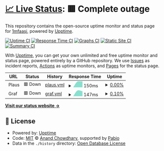 # [📈 Live Status](https://uppie.d4bbe.com): <!--live status--> **🟥 Complete outage**

This repository contains the open-source uptime monitor and status page for [1mfaasj](https://uppie.d4bbe.com), powered by [Upptime](https://github.com/upptime/upptime).

[![Uptime CI](https://github.com/1mfaasj/uppie/workflows/Uptime%20CI/badge.svg)](https://github.com/1mfaasj/uppie/actions?query=workflow%3A%22Uptime+CI%22)
[![Response Time CI](https://github.com/1mfaasj/uppie/workflows/Response%20Time%20CI/badge.svg)](https://github.com/1mfaasj/uppie/actions?query=workflow%3A%22Response+Time+CI%22)
[![Graphs CI](https://github.com/1mfaasj/uppie/workflows/Graphs%20CI/badge.svg)](https://github.com/1mfaasj/uppie/actions?query=workflow%3A%22Graphs+CI%22)
[![Static Site CI](https://github.com/1mfaasj/uppie/workflows/Static%20Site%20CI/badge.svg)](https://github.com/1mfaasj/uppie/actions?query=workflow%3A%22Static+Site+CI%22)
[![Summary CI](https://github.com/1mfaasj/uppie/workflows/Summary%20CI/badge.svg)](https://github.com/1mfaasj/uppie/actions?query=workflow%3A%22Summary+CI%22)

With [Upptime](https://upptime.js.org), you can get your own unlimited and free uptime monitor and status page, powered entirely by a GitHub repository. We use [Issues](https://github.com/1mfaasj/uppie/issues) as incident reports, [Actions](https://github.com/1mfaasj/uppie/actions) as uptime monitors, and [Pages](https://uppie.d4bbe.com) for the status page.

<!--start: status pages-->
<!-- This summary is generated by Upptime (https://github.com/upptime/upptime) -->
<!-- Do not edit this manually, your changes will be overwritten -->
<!-- prettier-ignore -->
| URL | Status | History | Response Time | Uptime |
| --- | ------ | ------- | ------------- | ------ |
| <img alt="" src="https://icons.duckduckgo.com/ip3/null.ico" height="13"> Plaus | 🟥 Down | [plaus.yml](https://github.com/1mfaasj/uppie/commits/HEAD/history/plaus.yml) | <details><summary><img alt="Response time graph" src="./graphs/plaus/response-time-week.png" height="20"> 150ms</summary><br><a href="https://uppie.d4bbe.com/history/plaus"><img alt="Response time 150" src="https://img.shields.io/endpoint?url=https%3A%2F%2Fraw.githubusercontent.com%2F1mfaasj%2Fuppie%2FHEAD%2Fapi%2Fplaus%2Fresponse-time.json"></a><br><a href="https://uppie.d4bbe.com/history/plaus"><img alt="24-hour response time 150" src="https://img.shields.io/endpoint?url=https%3A%2F%2Fraw.githubusercontent.com%2F1mfaasj%2Fuppie%2FHEAD%2Fapi%2Fplaus%2Fresponse-time-day.json"></a><br><a href="https://uppie.d4bbe.com/history/plaus"><img alt="7-day response time 150" src="https://img.shields.io/endpoint?url=https%3A%2F%2Fraw.githubusercontent.com%2F1mfaasj%2Fuppie%2FHEAD%2Fapi%2Fplaus%2Fresponse-time-week.json"></a><br><a href="https://uppie.d4bbe.com/history/plaus"><img alt="30-day response time 150" src="https://img.shields.io/endpoint?url=https%3A%2F%2Fraw.githubusercontent.com%2F1mfaasj%2Fuppie%2FHEAD%2Fapi%2Fplaus%2Fresponse-time-month.json"></a><br><a href="https://uppie.d4bbe.com/history/plaus"><img alt="1-year response time 150" src="https://img.shields.io/endpoint?url=https%3A%2F%2Fraw.githubusercontent.com%2F1mfaasj%2Fuppie%2FHEAD%2Fapi%2Fplaus%2Fresponse-time-year.json"></a></details> | <details><summary><a href="https://uppie.d4bbe.com/history/plaus">0.00%</a></summary><a href="https://uppie.d4bbe.com/history/plaus"><img alt="All-time uptime 0.00%" src="https://img.shields.io/endpoint?url=https%3A%2F%2Fraw.githubusercontent.com%2F1mfaasj%2Fuppie%2FHEAD%2Fapi%2Fplaus%2Fuptime.json"></a><br><a href="https://uppie.d4bbe.com/history/plaus"><img alt="24-hour uptime 0.00%" src="https://img.shields.io/endpoint?url=https%3A%2F%2Fraw.githubusercontent.com%2F1mfaasj%2Fuppie%2FHEAD%2Fapi%2Fplaus%2Fuptime-day.json"></a><br><a href="https://uppie.d4bbe.com/history/plaus"><img alt="7-day uptime 0.00%" src="https://img.shields.io/endpoint?url=https%3A%2F%2Fraw.githubusercontent.com%2F1mfaasj%2Fuppie%2FHEAD%2Fapi%2Fplaus%2Fuptime-week.json"></a><br><a href="https://uppie.d4bbe.com/history/plaus"><img alt="30-day uptime 0.00%" src="https://img.shields.io/endpoint?url=https%3A%2F%2Fraw.githubusercontent.com%2F1mfaasj%2Fuppie%2FHEAD%2Fapi%2Fplaus%2Fuptime-month.json"></a><br><a href="https://uppie.d4bbe.com/history/plaus"><img alt="1-year uptime 0.00%" src="https://img.shields.io/endpoint?url=https%3A%2F%2Fraw.githubusercontent.com%2F1mfaasj%2Fuppie%2FHEAD%2Fapi%2Fplaus%2Fuptime-year.json"></a></details>
| <img alt="" src="https://icons.duckduckgo.com/ip3/null.ico" height="13"> Graf | 🟥 Down | [graf.yml](https://github.com/1mfaasj/uppie/commits/HEAD/history/graf.yml) | <details><summary><img alt="Response time graph" src="./graphs/graf/response-time-week.png" height="20"> 147ms</summary><br><a href="https://uppie.d4bbe.com/history/graf"><img alt="Response time 147" src="https://img.shields.io/endpoint?url=https%3A%2F%2Fraw.githubusercontent.com%2F1mfaasj%2Fuppie%2FHEAD%2Fapi%2Fgraf%2Fresponse-time.json"></a><br><a href="https://uppie.d4bbe.com/history/graf"><img alt="24-hour response time 147" src="https://img.shields.io/endpoint?url=https%3A%2F%2Fraw.githubusercontent.com%2F1mfaasj%2Fuppie%2FHEAD%2Fapi%2Fgraf%2Fresponse-time-day.json"></a><br><a href="https://uppie.d4bbe.com/history/graf"><img alt="7-day response time 147" src="https://img.shields.io/endpoint?url=https%3A%2F%2Fraw.githubusercontent.com%2F1mfaasj%2Fuppie%2FHEAD%2Fapi%2Fgraf%2Fresponse-time-week.json"></a><br><a href="https://uppie.d4bbe.com/history/graf"><img alt="30-day response time 147" src="https://img.shields.io/endpoint?url=https%3A%2F%2Fraw.githubusercontent.com%2F1mfaasj%2Fuppie%2FHEAD%2Fapi%2Fgraf%2Fresponse-time-month.json"></a><br><a href="https://uppie.d4bbe.com/history/graf"><img alt="1-year response time 147" src="https://img.shields.io/endpoint?url=https%3A%2F%2Fraw.githubusercontent.com%2F1mfaasj%2Fuppie%2FHEAD%2Fapi%2Fgraf%2Fresponse-time-year.json"></a></details> | <details><summary><a href="https://uppie.d4bbe.com/history/graf">0.10%</a></summary><a href="https://uppie.d4bbe.com/history/graf"><img alt="All-time uptime 0.10%" src="https://img.shields.io/endpoint?url=https%3A%2F%2Fraw.githubusercontent.com%2F1mfaasj%2Fuppie%2FHEAD%2Fapi%2Fgraf%2Fuptime.json"></a><br><a href="https://uppie.d4bbe.com/history/graf"><img alt="24-hour uptime 0.10%" src="https://img.shields.io/endpoint?url=https%3A%2F%2Fraw.githubusercontent.com%2F1mfaasj%2Fuppie%2FHEAD%2Fapi%2Fgraf%2Fuptime-day.json"></a><br><a href="https://uppie.d4bbe.com/history/graf"><img alt="7-day uptime 0.10%" src="https://img.shields.io/endpoint?url=https%3A%2F%2Fraw.githubusercontent.com%2F1mfaasj%2Fuppie%2FHEAD%2Fapi%2Fgraf%2Fuptime-week.json"></a><br><a href="https://uppie.d4bbe.com/history/graf"><img alt="30-day uptime 0.10%" src="https://img.shields.io/endpoint?url=https%3A%2F%2Fraw.githubusercontent.com%2F1mfaasj%2Fuppie%2FHEAD%2Fapi%2Fgraf%2Fuptime-month.json"></a><br><a href="https://uppie.d4bbe.com/history/graf"><img alt="1-year uptime 0.10%" src="https://img.shields.io/endpoint?url=https%3A%2F%2Fraw.githubusercontent.com%2F1mfaasj%2Fuppie%2FHEAD%2Fapi%2Fgraf%2Fuptime-year.json"></a></details>

<!--end: status pages-->

[**Visit our status website →**](https://uppie.d4bbe.com)

## 📄 License

- Powered by: [Upptime](https://github.com/upptime/upptime)
- Code: [MIT](./LICENSE) © [Anand Chowdhary](https://anandchowdhary.com), supported by [Pabio](https://pabio.com)
- Data in the `./history` directory: [Open Database License](https://opendatacommons.org/licenses/odbl/1-0/)
